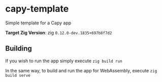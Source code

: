 # capy-template
Simple template for a Capy app

**Target Zig Version**: zig `0.12.0-dev.1835+697b8f7d2`

## Building
If you wish to run the app simply execute
`zig build run`

In the same way, to build and run the app for WebAssembly, execute
`zig build serve`
